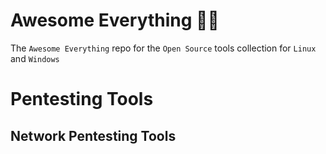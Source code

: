 # Awesome Everything 👾👾
The `Awesome Everything` repo for the `Open Source` tools collection for `Linux` and `Windows`

# Pentesting Tools
## Network Pentesting Tools

